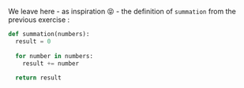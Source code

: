 We leave here -  as inspiration 😝 - the definition of `summation` from the previous exercise :

```python
def summation(numbers):
  result = 0
 
  for number in numbers:
    result += number
    
  return result
```
